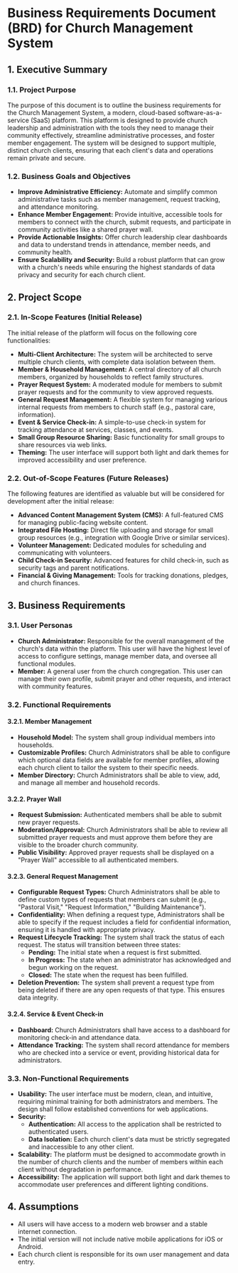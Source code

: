 # Business Requirements Document (BRD) for Church Management System

## 1. Executive Summary

### 1.1. Project Purpose

The purpose of this document is to outline the business requirements for the Church Management System, a modern, cloud-based software-as-a-service (SaaS) platform. This platform is designed to provide church leadership and administration with the tools they need to manage their community effectively, streamline administrative processes, and foster member engagement. The system will be designed to support multiple, distinct church clients, ensuring that each client's data and operations remain private and secure.

### 1.2. Business Goals and Objectives

*   **Improve Administrative Efficiency:** Automate and simplify common administrative tasks such as member management, request tracking, and attendance monitoring.
*   **Enhance Member Engagement:** Provide intuitive, accessible tools for members to connect with the church, submit requests, and participate in community activities like a shared prayer wall.
*   **Provide Actionable Insights:** Offer church leadership clear dashboards and data to understand trends in attendance, member needs, and community health.
*   **Ensure Scalability and Security:** Build a robust platform that can grow with a church's needs while ensuring the highest standards of data privacy and security for each church client.

## 2. Project Scope

### 2.1. In-Scope Features (Initial Release)

The initial release of the platform will focus on the following core functionalities:

*   **Multi-Client Architecture:** The system will be architected to serve multiple church clients, with complete data isolation between them.
*   **Member & Household Management:** A central directory of all church members, organized by households to reflect family structures.
*   **Prayer Request System:** A moderated module for members to submit prayer requests and for the community to view approved requests.
*   **General Request Management:** A flexible system for managing various internal requests from members to church staff (e.g., pastoral care, information).
*   **Event & Service Check-in:** A simple-to-use check-in system for tracking attendance at services, classes, and events.
*   **Small Group Resource Sharing:** Basic functionality for small groups to share resources via web links.
*   **Theming:** The user interface will support both light and dark themes for improved accessibility and user preference.

### 2.2. Out-of-Scope Features (Future Releases)

The following features are identified as valuable but will be considered for development after the initial release:

*   **Advanced Content Management System (CMS):** A full-featured CMS for managing public-facing website content.
*   **Integrated File Hosting:** Direct file uploading and storage for small group resources (e.g., integration with Google Drive or similar services).
*   **Volunteer Management:** Dedicated modules for scheduling and communicating with volunteers.
*   **Child Check-in Security:** Advanced features for child check-in, such as security tags and parent notifications.
*   **Financial & Giving Management:** Tools for tracking donations, pledges, and church finances.

## 3. Business Requirements

### 3.1. User Personas

*   **Church Administrator:** Responsible for the overall management of the church's data within the platform. This user will have the highest level of access to configure settings, manage member data, and oversee all functional modules.
*   **Member:** A general user from the church congregation. This user can manage their own profile, submit prayer and other requests, and interact with community features.

### 3.2. Functional Requirements

#### 3.2.1. Member Management
*   **Household Model:** The system shall group individual members into households.
*   **Customizable Profiles:** Church Administrators shall be able to configure which optional data fields are available for member profiles, allowing each church client to tailor the system to their specific needs.
*   **Member Directory:** Church Administrators shall be able to view, add, and manage all member and household records.

#### 3.2.2. Prayer Wall
*   **Request Submission:** Authenticated members shall be able to submit new prayer requests.
*   **Moderation/Approval:** Church Administrators shall be able to review all submitted prayer requests and must approve them before they are visible to the broader church community.
*   **Public Visibility:** Approved prayer requests shall be displayed on a "Prayer Wall" accessible to all authenticated members.

#### 3.2.3. General Request Management
*   **Configurable Request Types:** Church Administrators shall be able to define custom types of requests that members can submit (e.g., "Pastoral Visit," "Request Information," "Building Maintenance").
*   **Confidentiality:** When defining a request type, Administrators shall be able to specify if the request includes a field for confidential information, ensuring it is handled with appropriate privacy.
*   **Request Lifecycle Tracking:** The system shall track the status of each request. The status will transition between three states:
    *   **Pending:** The initial state when a request is first submitted.
    *   **In Progress:** The state when an administrator has acknowledged and begun working on the request.
    *   **Closed:** The state when the request has been fulfilled.
*   **Deletion Prevention:** The system shall prevent a request type from being deleted if there are any open requests of that type. This ensures data integrity.

#### 3.2.4. Service & Event Check-in
*   **Dashboard:** Church Administrators shall have access to a dashboard for monitoring check-in and attendance data.
*   **Attendance Tracking:** The system shall record attendance for members who are checked into a service or event, providing historical data for administrators.

### 3.3. Non-Functional Requirements

*   **Usability:** The user interface must be modern, clean, and intuitive, requiring minimal training for both administrators and members. The design shall follow established conventions for web applications.
*   **Security:**
    *   **Authentication:** All access to the application shall be restricted to authenticated users.
    *   **Data Isolation:** Each church client's data must be strictly segregated and inaccessible to any other client.
*   **Scalability:** The platform must be designed to accommodate growth in the number of church clients and the number of members within each client without degradation in performance.
*   **Accessibility:** The application will support both light and dark themes to accommodate user preferences and different lighting conditions.

## 4. Assumptions

*   All users will have access to a modern web browser and a stable internet connection.
*   The initial version will not include native mobile applications for iOS or Android.
*   Each church client is responsible for its own user management and data entry.
